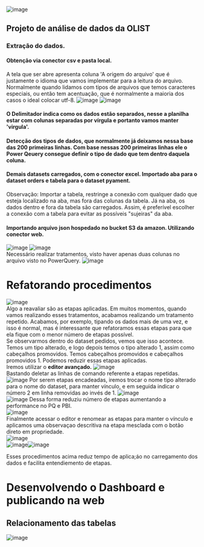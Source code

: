 ![image](https://github.com/ademarionobre/PowerBI/assets/92057489/1e5ece79-031f-441d-8d9a-e51578e1013b)

## Projeto de análise de dados da OLIST

### Extração do dados.
#### Obtenção via conector csv e pasta local. 

A tela que ser abre apresenta coluna 'A origem do arquivo' que é justamente o idioma que vamos implementar para a leitura do arquivo. Normalmente quando lidamos com tipos de arquivos que temos caracteres especiais, ou então tem acentuação, que é normalmente a maioria dos casos o ideal colocar utf-8.
![image](https://github.com/ademarionobre/PowerBI/assets/92057489/8598df65-bb4d-4150-956c-98a96e0a330c)
![image](https://github.com/ademarionobre/PowerBI/assets/92057489/4beafc65-366f-4f74-9524-066f44e67961)

#### O Delimitador indica como os dados estão separados, nesse a planilha estar com colunas separadas por vírgula e portanto vamos manter 'virgula'.

#### Detecção dos tipos de dados, que normalmente já deixamos nessa base das 200 primeiras linhas. Com base nessas 200 primeiras linhas ele o Power Qeuery consegue definir o tipo de dado que tem dentro daquela coluna.

#### Demais datasets carregados, com o conector excel. Importado aba para o dataset orders e tabela para o dataset pyament.  

Observação: Importar a tabela, restringe a conexão com qualquer dado que esteja localizado na aba, mas fora das colunas da tabela. Já na aba, os dados dentro e fora da tabela são carregados. Assim, é preferível escolher a conexão com a tabela para evitar as possíveis "sujeiras" da aba.

#### Importando arquivo json hospedado no bucket S3 da amazon. Utilizando conector web.
![image](https://github.com/ademarionobre/PowerBI/assets/92057489/cdd86770-b6ec-45ef-9433-7ba7480dd981)
![image](https://github.com/ademarionobre/PowerBI/assets/92057489/0bd4e4e2-23b0-49a4-93a1-d11121593a8f)  
Necessário realizar tratamentos, visto haver apenas duas colunas no arquivo visto no PowerQuery.
![image](https://github.com/ademarionobre/PowerBI/assets/92057489/31cc2709-d5e5-415c-b0e4-aadf09d27dd2)

# Refatorando procedimentos

![image](https://github.com/ademarionobre/PowerBI/assets/92057489/a12a50b6-6193-4ffe-89cf-6e2a16073fcc)  
Algo a reavaliar são as etapas aplicadas. Em muitos momentos, quando vamos realizando esses tratamentos, acabamos realizando um tratamento repetido. Acabamos, por exemplo, tipando os dados mais de uma vez, e isso é normal, mas é interessante que refatoramos essas etapas para que ela fique com o menor número de etapas possível.  
Se observarmos dentro do dataset pedidos, vemos que isso acontece. Temos um tipo alterado, e logo depois temos o tipo alterado 1, assim como cabeçalhos promovidos. Temos cabeçalhos promovidos e cabeçalhos promovidos 1. Podemos reduzir essas etapas aplicadas.   
Iremos utilizar o **editor avançado.**
![image](https://github.com/ademarionobre/PowerBI/assets/92057489/db15e7e3-99a6-44a2-b121-f32fec89e878)  
Bastando deletar as linhas de comando referente a etapas repetidas.  
![image](https://github.com/ademarionobre/PowerBI/assets/92057489/d1052826-c36c-4742-a37a-a12f73c1e9ea)
Por serem etapas encadeadas, iremos trocar o nome tipo alterado para o nome do dataset, para manter vínculo, e em seguida indicar o número 2 em linha removidas ao invés de 1.
![image](https://github.com/ademarionobre/PowerBI/assets/92057489/99df4a8f-ec1b-4179-a52b-4e6b091f740b)  
![image](https://github.com/ademarionobre/PowerBI/assets/92057489/dc468601-4122-4eff-b4ac-0665c7f64996)
Dessa forma reduziu número de etapas aumentando a performance no PQ e PBI.  
![image](https://github.com/ademarionobre/PowerBI/assets/92057489/64560101-cf89-4399-9cf0-d906cf2264fa)  
Finalmente acessar o editor e renomear as etapas para manter o vínculo e aplicamos uma observaçao descritiva na etapa mesclada com o botão direto em propriedade.  
![image](https://github.com/ademarionobre/PowerBI/assets/92057489/4343fb4c-58da-4ccc-9c45-1402486272f9)  
![image](https://github.com/ademarionobre/PowerBI/assets/92057489/a0c01793-3d4e-41f3-97e3-1b1c6c839030)![image](https://github.com/ademarionobre/PowerBI/assets/92057489/34250a19-f36c-4d14-965d-efeb96f6e435)

Esses procedimentos acima reduz tempo de aplica;áo no carregamento dos dados e facilita entendiemento de etapas.

# Desenvolvendo o Dashboard e publicando na web
## Relacionamento das tabelas  
![image](https://github.com/ademarionobre/PowerBI/assets/92057489/6ff9d70b-b2e9-41ee-8c54-e3a4e9b8af27)

